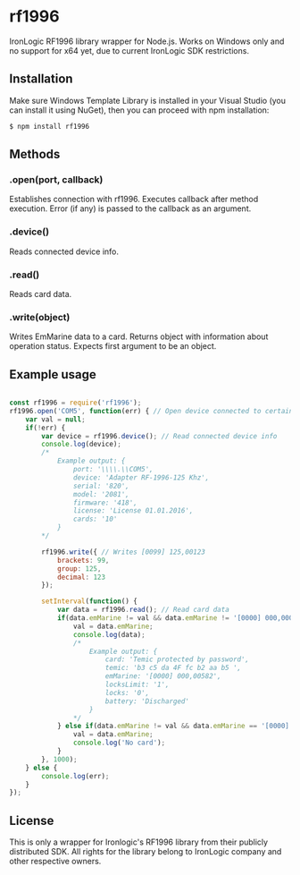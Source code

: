 # rf1996

IronLogic RF1996 library wrapper for Node.js. Works on Windows only and no support for x64 yet, due to current IronLogic SDK restrictions.

## Installation

Make sure Windows Template Library is installed in your Visual Studio (you can install it using NuGet), then you can proceed with npm installation:

```sh
$ npm install rf1996
```

## Methods

### .open(port, callback)

Establishes connection with rf1996. Executes callback after method execution. Error (if any) is passed to the callback as an argument.

### .device()

Reads connected device info.

### .read()

Reads card data.

### .write(object)

Writes EmMarine data to a card. Returns object with information about operation status. Expects first argument to be an object.

## Example usage

```js

const rf1996 = require('rf1996');
rf1996.open('COM5', function(err) { // Open device connected to certain COM port
	var val = null;
	if(!err) {
		var device = rf1996.device(); // Read connected device info
		console.log(device);
		/*
			Example output: { 
				port: '\\\\.\\COM5',
				device: 'Adapter RF-1996-125 Khz',
				serial: '820',
				model: '2081',
				firmware: '418',
				license: 'License 01.01.2016',
				cards: '10'
			}
		*/

		rf1996.write({ // Writes [0099] 125,00123
			brackets: 99,
			group: 125,
			decimal: 123
		});

		setInterval(function() {
			var data = rf1996.read(); // Read card data
			if(data.emMarine != val && data.emMarine != '[0000] 000,00000') {
				val = data.emMarine;
				console.log(data);
				/*
					Example output: { 
						card: 'Temic protected by password',
						temic: 'b3 c5 da 4F fc b2 aa b5 ',
						emMarine: '[0000] 000,00582',
						locksLimit: '1',
						locks: '0',
						battery: 'Discharged'
					}
				*/ 
			} else if(data.emMarine != val && data.emMarine == '[0000] 000,00000' && val != null) {
				val = data.emMarine;
				console.log('No card');
			}
		}, 1000);
	} else {
		console.log(err);
	}
});

```

## License

This is only a wrapper for Ironlogic's RF1996 library from their publicly distributed SDK. All rights for the library belong to IronLogic company and other respective owners.